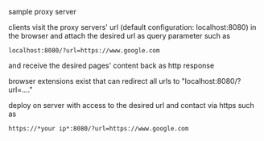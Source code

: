 sample proxy server

clients visit the proxy servers' url (default configuration: localhost:8080) in the browser and attach the desired url as query parameter such as

```
localhost:8080/?url=https://www.google.com
```

and receive the desired pages' content back as http response

browser extensions exist that can redirect all urls to "localhost:8080/?url=...." 

deploy on server with access to the desired url and contact via https such as

```
https://*your ip*:8080/?url=https://www.google.com
```